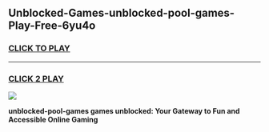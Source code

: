 
## Unblocked-Games-unblocked-pool-games-Play-Free-6yu4o
<h3>
<a href="https://premium76.site?title=unblocked-pool-games&ref=21A">CLICK TO PLAY</a></h3>
<hr>

<h3>
<a href="https://premium76.site?title=unblocked-pool-games&ref=21A">CLICK 2 PLAY</a>
  
</h3>

<a href="https://premium76.site?title=unblocked-pool-games&ref=21A"><img src="https://clearcache.store/games.png"></a>


**unblocked-pool-games games unblocked: Your Gateway to Fun and Accessible Online Gaming**
